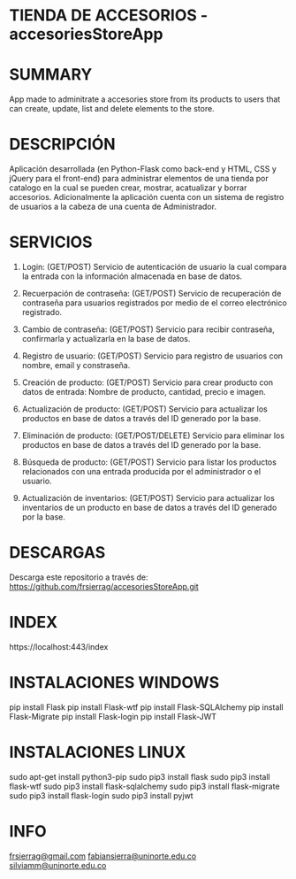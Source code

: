 # TIENDA DE ACCESORIOS - accesoriesStoreApp

# SUMMARY
App made to adminitrate a accesories store from its products to users that can create, update, list and delete elements to the store.

# DESCRIPCIÓN
Aplicación desarrollada (en Python-Flask como back-end y HTML, CSS y jQuery para el front-end) para administrar elementos de una tienda por catalogo en la cual se pueden crear, mostrar, acatualizar y borrar accesorios. Adicionalmente la aplicación cuenta con un sistema de registro de usuarios a la cabeza de una cuenta de Administrador.

# SERVICIOS
1. Login: (GET/POST) Servicio de autenticación de usuario la cual compara la entrada con la información almacenada en base de datos.

2. Recuerpación de contraseña: (GET/POST) Servicio de recuperación de contraseña para usuarios registrados por medio de el correo electrónico registrado.

3. Cambio de contraseña: (GET/POST) Servicio para recibir contraseña, confirmarla y actualizarla en la base de datos.

4. Registro de usuario: (GET/POST) Servicio para registro de usuarios con nombre, email y constraseña.

5. Creación de producto: (GET/POST) Servicio para crear producto con datos de entrada: Nombre de producto, cantidad, precio e imagen.

6. Actualización de producto: (GET/POST) Servicio para actualizar los productos en base de datos a través del ID generado por la base.

7. Eliminación de producto: (GET/POST/DELETE) Servicio para eliminar los productos en base de datos a través del ID generado por la base.

8. Búsqueda de producto: (GET/POST) Servicio para listar los productos relacionados con una entrada producida por el administrador o el usuario.

9. Actualización de inventarios: (GET/POST) Servicio para actualizar los inventarios de un producto en base de datos a través del ID generado por la base.

# DESCARGAS
Descarga este repositorio a través de: https://github.com/frsierrag/accesoriesStoreApp.git

# INDEX
https://localhost:443/index

# INSTALACIONES WINDOWS
pip install Flask
pip install Flask-wtf
pip install Flask-SQLAlchemy
pip install Flask-Migrate
pip install Flask-login
pip install Flask-JWT

# INSTALACIONES LINUX
sudo apt-get install python3-pip
sudo pip3 install flask
sudo pip3 install flask-wtf
sudo pip3 install flask-sqlalchemy
sudo pip3 install flask-migrate
sudo pip3 install flask-login
sudo pip3 install pyjwt

# INFO
frsierrag@gmail.com
fabiansierra@uninorte.edu.co
silviamm@uninorte.edu.co